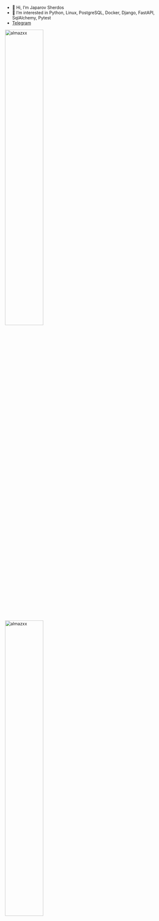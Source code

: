 - 👋 Hi, I’m Japarov Sherdos
- 👀 I’m interested in Python, Linux, PostgreSQL, Docker, Django, FastAPI, SqlAlchemy, Pytest
- <a href="https://t.me/Sherdos26">Telegram</a>
<p align="left">
<img height="50%" width="auto" src="https://github-readme-stats.vercel.app/api?username=SaidisIam&show_icons=true&&count_private=true&theme=github&hide_border=true&bg_color=00000000&hide=issues,contribs&locale=en" alt="almazxx" />

<img height="50%" width="auto" src="https://github-readme-stats.vercel.app/api/top-langs?username=SaidisIam&show_icons=true&count_private=true&theme=github&hide_border=true&bg_color=00000000&locale=en&layout=compact" alt="almazxx" />
</p>

[![GitHub Streak](https://streak-stats.demolab.com?user=SaidisIam&theme=icegray&date_format=M%20j%5B%2C%20Y%5D&card_width=695)](https://git.io/streak-stats)

